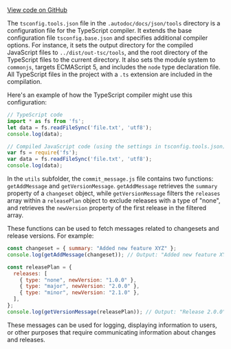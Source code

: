 [View code on GitHub](https://github.com/igorkamyshev/farfetched/.autodoc/docs/json/tools)

The `tsconfig.tools.json` file in the `.autodoc/docs/json/tools` directory is a configuration file for the TypeScript compiler. It extends the base configuration file `tsconfig.base.json` and specifies additional compiler options. For instance, it sets the output directory for the compiled JavaScript files to `../dist/out-tsc/tools`, and the root directory of the TypeScript files to the current directory. It also sets the module system to `commonjs`, targets ECMAScript 5, and includes the `node` type declaration file. All TypeScript files in the project with a `.ts` extension are included in the compilation.

Here's an example of how the TypeScript compiler might use this configuration:

```javascript
// TypeScript code
import * as fs from 'fs';
let data = fs.readFileSync('file.txt', 'utf8');
console.log(data);

// Compiled JavaScript code (using the settings in tsconfig.tools.json)
var fs = require('fs');
var data = fs.readFileSync('file.txt', 'utf8');
console.log(data);
```

In the `utils` subfolder, the `commit_message.js` file contains two functions: `getAddMessage` and `getVersionMessage`. `getAddMessage` retrieves the `summary` property of a `changeset` object, while `getVersionMessage` filters the `releases` array within a `releasePlan` object to exclude releases with a type of "none", and retrieves the `newVersion` property of the first release in the filtered array.

These functions can be used to fetch messages related to changesets and release versions. For example:

```javascript
const changeset = { summary: "Added new feature XYZ" };
console.log(getAddMessage(changeset)); // Output: "Added new feature XYZ"

const releasePlan = {
  releases: [
    { type: "none", newVersion: "1.0.0" },
    { type: "major", newVersion: "2.0.0" },
    { type: "minor", newVersion: "2.1.0" },
  ],
};
console.log(getVersionMessage(releasePlan)); // Output: "Release 2.0.0"
```

These messages can be used for logging, displaying information to users, or other purposes that require communicating information about changes and releases.
